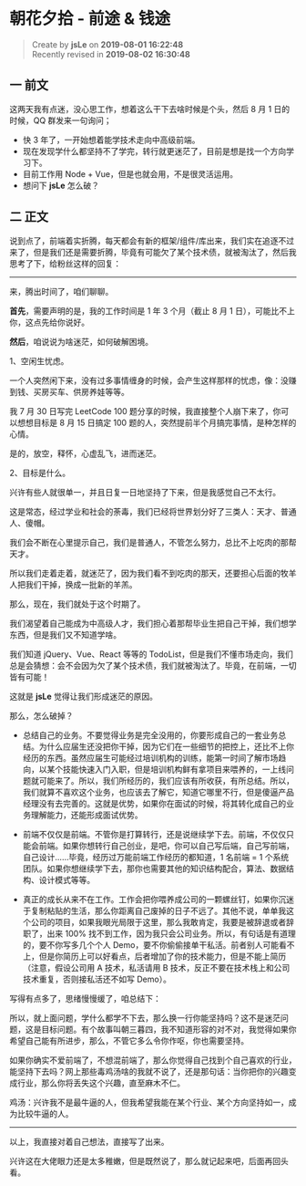 朝花夕拾 - 前途 & 钱途
===

> Create by **jsLe** on **2019-08-01 16:22:48**  
> Recently revised in **2019-08-02 16:30:48**

## 一 前文

这两天我有点迷，没心思工作，想着这么干下去啥时候是个头，然后 8 月 1 日的时候，QQ 群发来一句询问；

* 快 3 年了，一开始想着能学技术走向中高级前端。
* 现在发现学什么都坚持不了学完，转行就更迷茫了，目前是想是找一个方向学习下。
* 目前工作用 Node + Vue，但是也就会用，不是很灵活运用。
* 想问下 **jsLe** 怎么破？

## 二 正文

说到点了，前端着实折腾，每天都会有新的框架/组件/库出来，我们实在追逐不过来了，但是我们还是需要折腾，毕竟有可能欠了某个技术债，就被淘汰了，然后我思考了下，给粉丝这样的回复：

---

来，腾出时间了，咱们聊聊。

**首先**，需要声明的是，我的工作时间是 1 年 3 个月（截止 8 月 1 日），可能比不上你，这点先给你说好。

**然后**，咱说说为啥迷茫，如何破解困境。

1、空闲生忧虑。

一个人突然闲下来，没有过多事情缠身的时候，会产生这样那样的忧虑，像：没赚到钱、买房买车、供房养娃等等。

我 7 月 30 日写完 LeetCode 100 题分享的时候，我直接整个人崩下来了，你可以想想目标是 8 月 15 日搞定 100 题的人，突然提前半个月搞完事情，是种怎样的心情。

是的，放空，释怀，心虚乱飞，进而迷茫。

2、目标是什么。

兴许有些人就很单一，并且日复一日地坚持了下来，但是我感觉自己不太行。

这是常态，经过学业和社会的荼毒，我们已经将世界划分好了三类人：天才、普通人、傻帽。

我们会不断在心里提示自己，我们是普通人，不管怎么努力，总比不上吃肉的那帮天才。

所以我们走着走着，就迷茫了，因为我们看不到吃肉的那天，还要担心后面的牧羊人把我们干掉，换成一批新的羊羔。

那么，现在，我们就处于这个时期了。

我们渴望着自己能成为中高级人才，我们担心着那帮毕业生把自己干掉，我们想学东西，但是我们又不知道学啥。

我们知道 jQuery、Vue、React 等等的 TodoList，但是我们不懂市场走向，我们总是会猜想：会不会因为欠了某个技术债，我们就被淘汰了。毕竟，在前端，一切皆有可能！

这就是 **jsLe** 觉得让我们形成迷茫的原因。

那么，怎么破掉？

* 总结自己的业务。不要觉得业务是完全没用的，你要形成自己的一套业务总结。为什么应届生还没把你干掉，因为它们在一些细节的把控上，还比不上你经历的东西。虽然应届生可能经过培训机构的训练，能第一时间了解市场趋向，以某个技能快速入门入职，但是培训机构鲜有拿项目来喂养的，一上线问题就可能来了。所以，我们所经历的，我们应该有所收获，有所总结。所以，我们就算不喜欢这个业务，也应该去了解它，知道它哪里不行，但是傻逼产品经理没有去完善的。这就是优势，如果你在面试的时候，将其转化成自己的业务理解能力，还能形成面试优势。

* 前端不仅仅是前端。不管你是打算转行，还是说继续学下去。前端，不仅仅只能会前端。如果你想转行自己创业，是吧，你可以自己写后端，自己写前端，自己设计……毕竟，经历过万能前端工作经历的都知道，1 名前端 = 1 个系统团队。如果你想继续学下去，那你也需要其他的知识结构配合，算法、数据结构、设计模式等等。

* 真正的成长从来不在工作。工作会把你喂养成公司的一颗螺丝钉，如果你沉迷于复制粘贴的生活，那么你距离自己废掉的日子不远了。其他不说，单单我这个公司的项目，如果我眼光局限于这里，那么我敢肯定，我要是被辞退或者辞职了，出来 100% 找不到工作，因为我只会公司业务。所以，有句话是有道理的，要不你写多几个个人 Demo，要不你偷偷接单干私活。前者别人可能看不上，但是你简历上可以好看点，后者增加了你的技术能力，但是不能上简历（注意，假设公司用 A 技术，私活请用 B 技术，反正不要在技术栈上和公司技术重复，否则接私活还不如写 Demo）。

写得有点多了，思绪慢慢缓了，咱总结下：

所以，就上面问题，学什么都学不下去，那么换一行你能坚持吗？这不是迷茫问题，这是目标问题。有个故事叫朝三暮四，我不知道形容的对不对，我觉得如果你希望自己能有所进步，那么，不管它多么令你作呕，你也需要坚持。

如果你确实不爱前端了，不想混前端了，那么你觉得自己找到个自己喜欢的行业，能坚持下去吗？网上那些毒鸡汤啥的我就不说了，还是那句话：当你把你的兴趣变成行业，那么你将丢失这个兴趣，直至麻木不仁。

鸡汤：兴许我不是最牛逼的人，但我希望我能在某个行业、某个方向坚持如一，成为比较牛逼的人。

---

以上，我直接对着自己想法，直接写了出来。

兴许这在大佬眼力还是太多稚嫩，但是既然说了，那么就记起来吧，后面再回头看。